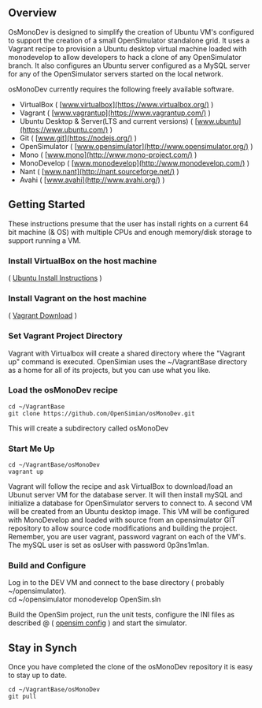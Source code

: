 ## Overview

OsMonoDev is designed to simplify the creation of Ubuntu VM's configured to support the creation of a small OpenSimulator standalone grid.  It uses a Vagrant recipe to provision a Ubuntu desktop virtual machine loaded with monodevelop to allow developers to hack a clone of any OpenSimulator branch.  It also configures an Ubuntu server configured as a MySQL server for any of the OpenSimulator servers started on the local network.

osMonoDev currently requires the following freely available software.
* VirtualBox ( [www.virtualbox](https://www.virtualbox.org/) )
* Vagrant ( [www.vagrantup](https://www.vagrantup.com/) )
* Ubuntu Desktop & Server(LTS and current versions) ( [www.ubuntu](https://www.ubuntu.com/) )
* Git  ( [www.git](https://nodejs.org/) )
* OpenSimulator   ( [www.opensimulator](http://www.opensimulator.org/) )
* Mono   ( [www.mono](http://www.mono-project.com/) )
* MonoDevelop   ( [www.monodevelop](http://www.monodevelop.com/) )
* Nant   ( [www.nant](http://nant.sourceforge.net/) )
* Avahi   ( [www.avahi](http://www.avahi.org/) )


## Getting Started
These instructions presume that the user has install rights on a current 64 bit machine (& OS) with multiple CPUs and enough memory/disk storage to support running a VM.

### Install VirtualBox on the host machine
 ( [Ubuntu Install Instructions](https://help.ubuntu.com/community/VirtualBox/Installation) )

### Install Vagrant on the host machine
 ( [Vagrant Download](http://www.vagrantup.com/downloads) )

### Set Vagrant Project Directory
Vagrant with Virtualbox will create a shared directory where the  "Vagrant up" command is executed.
OpenSimian uses the ~/VagrantBase directory as a home for all of its projects, but you can use what you like.

### Load the osMonoDev recipe
    cd ~/VagrantBase
    git clone https://github.com/OpenSimian/osMonoDev.git  
This will create a subdirectory called  osMonoDev

### Start Me Up
    cd ~/VagrantBase/osMonoDev
    vagrant up

Vagrant will follow the recipe and ask VirtualBox to download/load an Ubunut server VM for the database server. It will then install mySQL and initialize a database for OpenSimulator servers to connect to.  A second VM will be created from an Ubuntu desktop image.  This VM will be configured with MonoDevelop and loaded with source from an opensimulator GIT repository to allow source code modifications and building the project. 
Remember, you are user vagrant, password vagrant on each of the VM's.  The mySQL user is set as osUser with password 0p3ns1m1an.

### Build and Configure
Log in to the DEV VM and connect to the base directory ( probably ~/opensimulator).  
    cd ~/opensimulator
    monodevelop OpenSim.sln

Build the OpenSim project, run the unit tests,  configure the INI files as described @  ( [opensim config](http://opensimulator.org/wiki/Configuration) ) and  start the simulator.

## Stay in Synch
Once you have completed the clone of the osMonoDev repository it is easy to stay up to date.

    cd ~/VagrantBase/osMonoDev
    git pull


